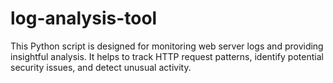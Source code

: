 # log-analysis-tool
This Python script is designed for monitoring web server logs and providing insightful analysis. It helps to track HTTP request patterns, identify potential security issues, and detect unusual activity.
